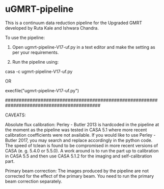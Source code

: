 # uGMRT-pipeline
This is a continuum data reduction pipeline for the Upgraded GMRT developed by Ruta Kale and Ishwara Chandra.

To use the pipeline:
1. Open ugmrt-pipeline-V17-uf.py in a text editor and make the setting as per your requirements.

2. Run the pipeline using:

casa -c ugmrt-pipeline-V17-uf.py

OR 

execfile("ugmrt-pipeline-V17-uf.py")

###########################################################################################

CAVEATS:

Absolute flux calibration:
Perley - Butler 2013 is hardcoded in the pipeline at the moment as the pipeline was tested in CASA 5.1 where more recent calibration coefficients were not available. 
If you would like to use Perley - Butler 2017, you may search and replace accordingly in the python code. The speed of tclean is found to be compromised in more recent versions of CASA (e. g. 5.4.0 or 5.5.0).
A work around is to run the part up to calibration in CASA 5.5 and then use CASA 5.1.2 for the imaging and self-calibration part.

Primary beam correction:
The images produced by the pipeline are not corrected for the effect of the primary beam. You need to run the primary beam correction separately.

